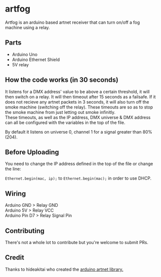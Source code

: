 # artfog
Artfog is an arduino based artnet receiver that can turn on/off a fog machine using a relay.

## Parts
- Arduino Uno
- Arduino Ethernet Shield
- 5V relay

## How the code works (in 30 seconds)
It listens for a DMX address' value to be above a certain threshold, it will then switch on a relay. It will then timeout after 15 seconds as a failsafe.
If it does not recieve any artnet packets in 3 seconds, it will also turn off the smoke machine (switching off the relay). These timeouts are
so as to stop the smoke machine from just letting out smoke infinitly.  
These timeouts, as well as the IP address, DMX universe & DMX address can all be configured with the variables in the top of the file.

By default it listens on universe 0, channel 1 for a signal greater than 80% (204).

## Before Uploading
You need to change the IP address defined in the top of the file or change the line:

`Ethernet.begin(mac, ip);`
to
`Ethernet.begin(mac);` in order to use DHCP.

## Wiring

Arduino GND > Relay GND  
Arduino 5V > Relay VCC  
Arduino Pin D7 > Relay Signal Pin

## Contributing
There's not a whole lot to contribute but you're welcome to submit PRs.

## Credit
Thanks to hideakitai who created the [arduino artnet library.](https://github.com/hideakitai/ArtNet)
